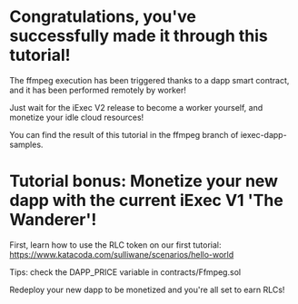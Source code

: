 # Congratulations, you've successfully made it through this tutorial!


The ffmpeg execution has been triggered thanks to a dapp smart contract, and it has been performed remotely by worker!

Just wait for the iExec V2 release to become a worker yourself, and monetize your idle cloud resources!


You can find the result of this tutorial in the ffmpeg branch of iexec-dapp-samples.

# Tutorial bonus: Monetize your new dapp with the current iExec V1 'The Wanderer'!

First, learn how to use the RLC token on our first tutorial: https://www.katacoda.com/sulliwane/scenarios/hello-world 

Tips: check the DAPP_PRICE variable in contracts/Ffmpeg.sol

Redeploy your new dapp to be monetized and you're all set to earn RLCs!
